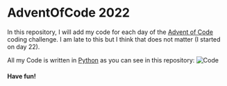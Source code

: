 # AdventOfCode 2022

In this repository, I will add my code for each day of the [Advent of Code](https://adventofcode.com/2022) coding challenge. 
I am late to this but I think that does not matter (I started on day 22).

All my Code is written in [Python](https://www.python.org) as you can see in this repository: ![Code](https://i.imgur.com/a4fNait.png)

#### Have fun!
